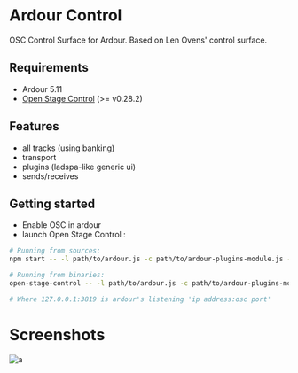 # Ardour Control

OSC Control Surface for Ardour. Based on Len Ovens' control surface.

## Requirements

- Ardour 5.11
- [Open Stage Control](https://github.com/jean-emmanuel/open-stage-control) (>= v0.28.2)

## Features

- all tracks (using banking)
- transport
- plugins (ladspa-like generic ui)
- sends/receives

## Getting started

- Enable OSC in ardour
- launch Open Stage Control :

```bash
# Running from sources:
npm start -- -l path/to/ardour.js -c path/to/ardour-plugins-module.js -s 127.0.0.1:3819

# Running from binaries:
open-stage-control -- -l path/to/ardour.js -c path/to/ardour-plugins-module.js -s 127.0.0.1:3819

# Where 127.0.0.1:3819 is ardour's listening 'ip address:osc port'

```
# Screenshots

![a](https://user-images.githubusercontent.com/5261671/30510969-39451104-9acf-11e7-8ee0-6e93fa34464d.png)
